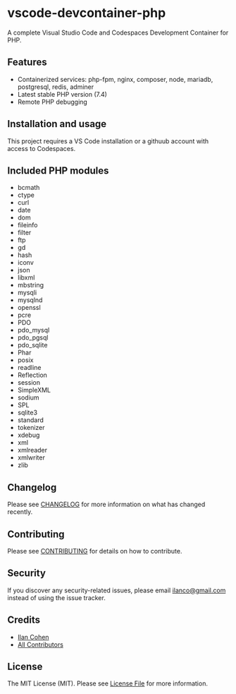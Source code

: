 # vscode-devcontainer-php

A complete Visual Studio Code and Codespaces Development Container for PHP.

## Features

- Containerized services: php-fpm, nginx, composer, node, mariadb, postgresql, redis, adminer
- Latest stable PHP version (7.4)
- Remote PHP debugging

## Installation and usage

This project requires a VS Code installation or a githuub account with access to Codespaces.

## Included PHP modules

- bcmath
- ctype
- curl
- date
- dom
- fileinfo
- filter
- ftp
- gd
- hash
- iconv
- json
- libxml
- mbstring
- mysqli
- mysqlnd
- openssl
- pcre
- PDO
- pdo_mysql
- pdo_pgsql
- pdo_sqlite
- Phar
- posix
- readline
- Reflection
- session
- SimpleXML
- sodium
- SPL
- sqlite3
- standard
- tokenizer
- xdebug
- xml
- xmlreader
- xmlwriter
- zlib

## Changelog

Please see [CHANGELOG](CHANGELOG.md) for more information on what has changed recently.

## Contributing

Please see [CONTRIBUTING](CONTRIBUTING.md) for details on how to contribute.

## Security

If you discover any security-related issues, please email ilanco@gmail.com instead of using the issue tracker.

## Credits

- [Ilan Cohen](https://github.com/ilanco)
- [All Contributors](../../contributors)

## License

The MIT License (MIT). Please see [License File](LICENSE.md) for more information.
